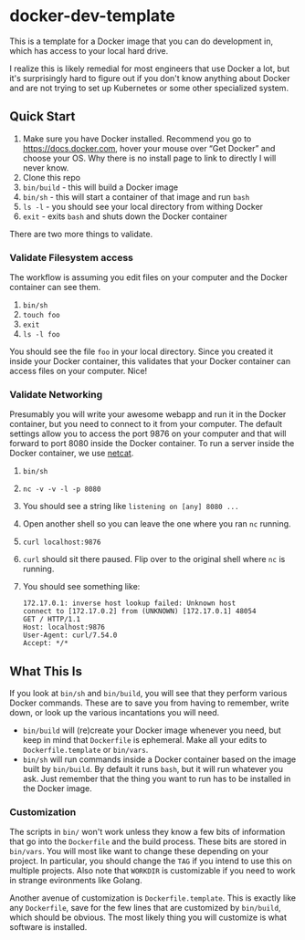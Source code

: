 # docker-dev-template

This is a template for a Docker image that you can do development in, which has access to your local hard drive.

I realize this is likely remedial for most engineers that use Docker a lot, but it's surprisingly hard to figure
out if you don't know anything about Docker and are not trying to set up Kubernetes or some other specialized
system.

## Quick Start

1. Make sure you have Docker installed. Recommend you go to https://docs.docker.com, hover your mouse over “Get
   Docker” and choose your OS. Why there is no install page to link to directly I will never know.
1. Clone this repo
1. `bin/build` - this will build a Docker image
1. `bin/sh` - this will start a container of that image and run `bash`
1. `ls -l` - you should see your local directory from withing Docker
1. `exit` - exits `bash` and shuts down the Docker container

There are two more things to validate.

### Validate Filesystem access

The workflow is assuming you edit files on your computer and the Docker container can see them.

1. `bin/sh`
1. `touch foo`
1. `exit`
1. `ls -l foo`

You should see the file `foo` in your local directory. Since you created it inside your Docker container, this
validates that your Docker container can access files on your computer. Nice!

### Validate Networking

Presumably you will write your awesome webapp and run it in the Docker container, but you need to connect to it
from your computer.  The default settings allow you to access the port 9876 on your computer and that will forward
to port 8080 inside the Docker container.  To run a server inside the Docker container, we use
[netcat](http://netcat.sourceforge.net).

1. `bin/sh`
1. `nc -v -v -l -p 8080`
1. You should see a string like `listening on [any] 8080 ...`
1. Open another shell so you can leave the one where you ran `nc` running.
1. `curl localhost:9876`
1. `curl` should sit there paused.  Flip over to the original shell where `nc` is running.
1. You should see something like:

   ```
   172.17.0.1: inverse host lookup failed: Unknown host
   connect to [172.17.0.2] from (UNKNOWN) [172.17.0.1] 48054
   GET / HTTP/1.1
   Host: localhost:9876
   User-Agent: curl/7.54.0
   Accept: */*
   ```

## What This Is

If you look at `bin/sh` and `bin/build`, you will see that they perform various Docker commands. These are to save
you from having to remember, write down, or look up the various incantations you will need.

* `bin/build` will (re)create your Docker image whenever you need, but keep in mind that `Dockerfile` is ephemeral. Make all your edits to `Dockerfile.template` or `bin/vars`.
* `bin/sh` will run commands inside a Docker container based on the image built by `bin/build`. By default it runs
`bash`, but it will run whatever you ask.  Just remember that the thing you want to run has to be installed in the
Docker image.

### Customization

The scripts in `bin/` won't work unless they know a few bits of information that go into the `Dockerfile` and the
build process.  These bits are stored in `bin/vars`. You will most like want to change these depending on your
project.  In particular, you should change the `TAG` if you intend to use this on multiple projects.  Also note
that `WORKDIR` is customizable if you need to work in strange evironments like Golang.

Another avenue of customization is `Dockerfile.template`.  This is exactly like any `Dockerfile`, save for the few
lines that are customized by `bin/build`, which should be obvious.  The most likely thing you will customize is
what software is installed.
